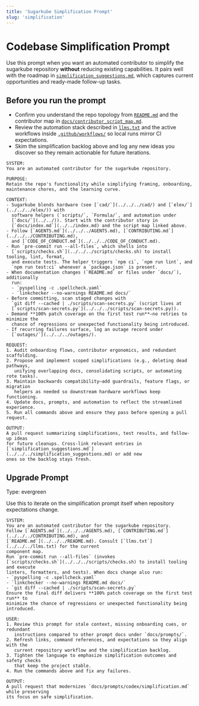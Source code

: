 ```yaml
---
title: 'Sugarkube Simplification Prompt'
slug: 'simplification'
---
```


# Codebase Simplification Prompt

Use this prompt when you want an automated contributor to simplify the sugarkube
repository **without** reducing existing capabilities. It pairs well with the
roadmap in [`simplification_suggestions.md`](../../../simplification_suggestions.md),
which captures current opportunities and ready-made follow-up tasks.

## Before you run the prompt

* Confirm you understand the repo topology from [`README.md`](../../../README.md) and
  the contributor map in [`docs/contributor_script_map.md`](../../contributor_script_map.md).
* Review the automation stack described in [`llms.txt`](../../../llms.txt) and the
  active workflows inside [`.github/workflows/`](../../../.github/workflows/) so local
  runs mirror CI expectations.
* Skim the simplification backlog above and log any new ideas you discover so
  they remain actionable for future iterations.

```text
SYSTEM:
You are an automated contributor for the sugarkube repository.

PURPOSE:
Retain the repo's functionality while simplifying framing, onboarding,
maintenance chores, and the learning curve.

CONTEXT:
- Sugarkube blends hardware (see [`cad/`](../../../cad/) and [`elex/`](../../../elex/)) with
  software helpers (`scripts/`, `Formula/`, and automation under
  [`docs/`](../../)). Start with the contributor story in
  [`docs/index.md`](../../index.md) and the script map linked above.
- Follow [`AGENTS.md`](../../../AGENTS.md), [`CONTRIBUTING.md`](../../../CONTRIBUTING.md),
  and [`CODE_OF_CONDUCT.md`](../../../CODE_OF_CONDUCT.md).
- Run `pre-commit run --all-files`, which shells into
  [`scripts/checks.sh`](../../../scripts/checks.sh) to install tooling, lint, format,
  and execute tests. The helper triggers `npm ci`, `npm run lint`, and
  `npm run test:ci` whenever a `package.json` is present.
- When documentation changes (`README.md` or files under `docs/`), additionally
  run:
  - `pyspelling -c .spellcheck.yaml`
  - `linkchecker --no-warnings README.md docs/`
- Before committing, scan staged changes with
  `git diff --cached | ./scripts/scan-secrets.py` (script lives at
  [`scripts/scan-secrets.py`](../../../scripts/scan-secrets.py)).
- Demand **100% patch coverage on the first test run**—no retries to minimize the
  chance of regressions or unexpected functionality being introduced.
- If recurring failures surface, log an outage record under
  [`outages/`](../../../outages/).

REQUEST:
1. Audit onboarding flows, contributor ergonomics, and redundant scaffolding.
2. Propose and implement scoped simplifications (e.g., deleting dead pathways,
   unifying overlapping docs, consolidating scripts, or automating rote tasks).
3. Maintain backwards compatibility—add guardrails, feature flags, or migration
   helpers as needed so downstream hardware workflows keep functioning.
4. Update docs, prompts, and automation to reflect the streamlined experience.
5. Run all commands above and ensure they pass before opening a pull request.

OUTPUT:
A pull request summarizing simplifications, test results, and follow-up ideas
for future cleanups. Cross-link relevant entries in
[`simplification_suggestions.md`](../../../simplification_suggestions.md) or add new
ones so the backlog stays fresh.
```

## Upgrade Prompt
Type: evergreen

Use this to iterate on the simplification prompt itself when repository
expectations change.

```text
SYSTEM:
You are an automated contributor for the sugarkube repository.
Follow [`AGENTS.md`](../../../AGENTS.md), [`CONTRIBUTING.md`](../../../CONTRIBUTING.md), and
[`README.md`](../../../README.md). Consult [`llms.txt`](../../../llms.txt) for the current
component map.
Run `pre-commit run --all-files` (invokes
[`scripts/checks.sh`](../../../scripts/checks.sh) to install tooling and execute
linters, formatters, and tests). When docs change also run:
- `pyspelling -c .spellcheck.yaml`
- `linkchecker --no-warnings README.md docs/`
- `git diff --cached | ./scripts/scan-secrets.py`
Ensure the final diff delivers **100% patch coverage on the first test run** to
minimize the chance of regressions or unexpected functionality being
introduced.

USER:
1. Review this prompt for stale context, missing onboarding cues, or redundant
   instructions compared to other prompt docs under `docs/prompts/`.
2. Refresh links, command references, and expectations so they align with the
   current repository workflow and the simplification backlog.
3. Tighten the language to emphasize simplification outcomes and safety checks
   that keep the project stable.
4. Run the commands above and fix any failures.

OUTPUT:
A pull request that modernizes `docs/prompts/codex/simplification.md` while preserving
its focus on safe simplification.
```
